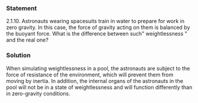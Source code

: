 ###  Statement

$2.1.10.$ Astronauts wearing spacesuits train in water to prepare for work in zero gravity. In this case, the force of gravity acting on them is balanced by the buoyant force. What is the difference between such" weightlessness " and the real one?

### Solution

When simulating weightlessness in a pool, the astronauts are subject to the force of resistance of the environment, which will prevent them from moving by inertia. In addition, the internal organs of the astronauts in the pool will not be in a state of weightlessness and will function differently than in zero-gravity conditions.